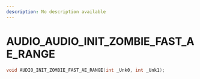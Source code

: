```yaml
---
description: No description available 
---
```


# AUDIO\_AUDIO_INIT_ZOMBIE_FAST_AE_RANGE

```cpp
void AUDIO_INIT_ZOMBIE_FAST_AE_RANGE(int _Unk0, int _Unk1);
```